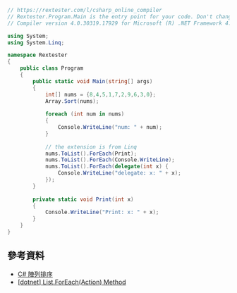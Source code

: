 
```C#
// https://rextester.com/l/csharp_online_compiler
// Rextester.Program.Main is the entry point for your code. Don't change it.
// Compiler version 4.0.30319.17929 for Microsoft (R) .NET Framework 4.5

using System;
using System.Linq;

namespace Rextester
{
    public class Program
    {
        public static void Main(string[] args)
        {
            int[] nums = {8,4,5,1,7,2,9,6,3,0};
            Array.Sort(nums);
            
            foreach (int num in nums)
            {
                Console.WriteLine("num: " + num);
            }
            
            // the extension is from Linq
            nums.ToList().ForEach(Print);
            nums.ToList().ForEach(Console.WriteLine);
            nums.ToList().ForEach(delegate(int x) {
                Console.WriteLine("delegate: x: " + x);
            });
        }
        
        private static void Print(int x)
        {
            Console.WriteLine("Print: x: " + x);
        }
    }
}
```

## 參考資料
- [C# 陣列排序](https://e8859487.pixnet.net/blog/post/391833046)
- [[dotnet] List<T>.ForEach(Action<T>) Method](https://docs.microsoft.com/zh-tw/dotnet/api/system.collections.generic.list-1.foreach?view=netframework-4.8)
